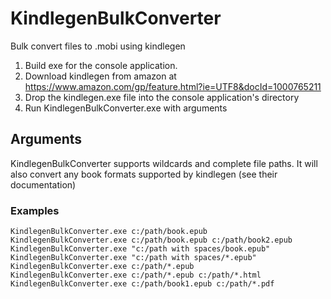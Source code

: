 # KindlegenBulkConverter
Bulk convert files to .mobi using kindlegen


1. Build exe for the console application.
2. Download kindlegen from amazon at https://www.amazon.com/gp/feature.html?ie=UTF8&docId=1000765211
3. Drop the kindlegen.exe file into the console application's directory
4. Run KindlegenBulkConverter.exe with arguments

## Arguments

KindlegenBulkConverter supports wildcards and complete file paths. It will also convert any book formats supported by kindlegen 
(see their documentation)

### Examples

`KindlegenBulkConverter.exe c:/path/book.epub`  
`KindlegenBulkConverter.exe c:/path/book.epub c:/path/book2.epub`  
`KindlegenBulkConverter.exe "c:/path with spaces/book.epub"`  
`KindlegenBulkConverter.exe "c:/path with spaces/*.epub"`  
`KindlegenBulkConverter.exe c:/path/*.epub`  
`KindlegenBulkConverter.exe c:/path/*.epub c:/path/*.html`  
`KindlegenBulkConverter.exe c:/path/book1.epub c:/path/*.pdf`  
